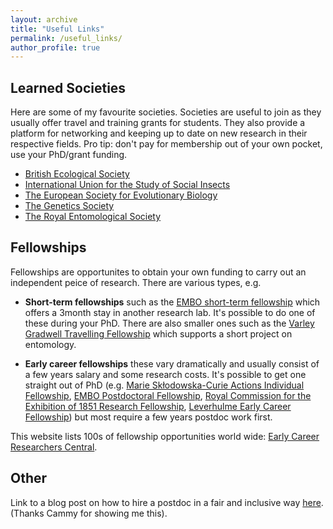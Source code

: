 ```yaml
---
layout: archive
title: "Useful Links"
permalink: /useful_links/
author_profile: true
---
```


<h2>Learned Societies</h2>

Here are some of my favourite societies. Societies are useful to join as they usually offer travel and training grants for students. They also provide a platform for networking and keeping up to date on new research in their respective fields. Pro tip: don't pay for membership out of your own pocket, use your PhD/grant funding.

- [British Ecological Society](https://www.britishecologicalsociety.org)
- [International Union for the Study of Social Insects](http://www.iussi.org)
- [The European Society for Evolutionary Biology](https://eseb.org)
- [The Genetics Society](https://genetics.org.uk)
- [The Royal Entomological Society](https://www.royensoc.co.uk)

<h2>Fellowships</h2>

Fellowships are opportunites to obtain your own funding to carry out an independent peice of research. There are various types, e.g.

- **Short-term fellowships** such as the [EMBO short-term fellowship](https://www.embo.org/funding-awards/fellowships/short-term-fellowships.html) which offers a 3month stay in another research lab. It's possible to do one of these during your PhD. There are also smaller ones such as the [Varley Gradwell Travelling Fellowship](https://www.zoo.ox.ac.uk/trustfunds#collapse405916) which supports a short project on entomology.

- **Early career fellowships** these vary dramatically and usually consist of a few years salary and some research costs. It's possible to get one straight out of PhD (e.g. [Marie Skłodowska-Curie Actions Individual Fellowship](https://ec.europa.eu/research/mariecurieactions/actions/individual-fellowships_en), [EMBO Postdoctoral Fellowship](https://www.embo.org/funding-awards/fellowships/postdoctoral-fellowships.html), [Royal Commission for the Exhibition of 1851 Research Fellowship](https://www.royalcommission1851.org), [Leverhulme Early Career Fellowship](https://www.leverhulme.ac.uk/early-career-fellowships)) but most require a few years postdoc work first.


This website lists 100s of fellowship opportunities world wide: [Early Career Researchers Central](https://ecrcentral.org/fundings).

<h2> Other </h2>

Link to a blog post on how to hire a postdoc in a fair and inclusive way [here](http://macromuseum.github.io/application-advice/). (Thanks Cammy for showing me this).